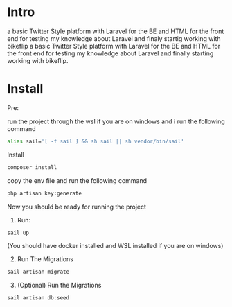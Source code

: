 # Intro

a basic Twitter Style  platform with Laravel  for the BE and HTML for the front end for testing my knowledge about Laravel and finaly  startig working with bikeflip a basic Twitter Style  platform with Laravel  for the BE and HTML for the front end for testing my knowledge about Laravel and finally starting working with bikeflip.

# Install

Pre:

run the project through the wsl if you are on windows and i run the following command 

```bash
alias sail='[ -f sail ] && sh sail || sh vendor/bin/sail'
```

Install

```bash
composer install
```

copy the env file and run the following command

```bash
php artisan key:generate
```

Now you should be ready for running the project

1. Run:

```bash
sail up 
```

(You should have docker installed and WSL installed if you are on windows)

2. Run The Migrations

```bash
sail artisan migrate
```

3. (Optional) Run the Migrations

```bash
sail artisan db:seed
```
